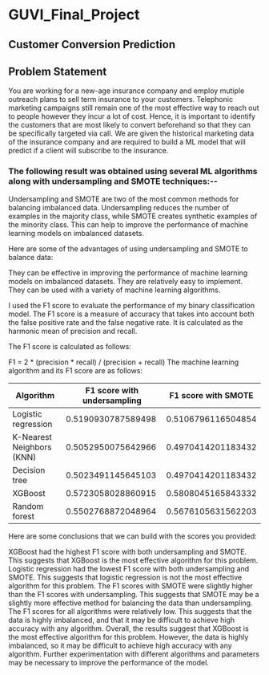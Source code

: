 # GUVI_Final_Project
## Customer Conversion Prediction

## Problem Statement
You are working for a new-age insurance company and employ mutiple outreach plans to sell term insurance to your customers. Telephonic marketing campaigns still remain one of the most effective way to reach out to people however they incur a lot of cost. Hence, it is important to identify the customers that are most likely to convert beforehand so that they can be specifically targeted via call. We are given the historical marketing data of the insurance company and are required to build a ML model that will predict if a client will subscribe to the insurance. 


### The following result was obtained using several ML algorithms along with undersampling and SMOTE techniques:--

Undersampling and SMOTE are two of the most common methods for balancing imbalanced data. Undersampling reduces the number of examples in the majority class, while SMOTE creates synthetic examples of the minority class. This can help to improve the performance of machine learning models on imbalanced datasets.

Here are some of the advantages of using undersampling and SMOTE to balance data:

 They can be effective in improving the performance of machine learning models on imbalanced datasets.
 They are relatively easy to implement.
 They can be used with a variety of machine learning algorithms.

I used the F1 score to evaluate the performance of my binary classification model. The F1 score is a measure of accuracy that takes into account both the false positive rate and the false negative rate. It is calculated as the harmonic mean of precision and recall.

The F1 score is calculated as follows:

F1 = 2 * (precision * recall) / (precision + recall)
The machine learning algorithm and its F1 score are as follows:

|Algorithm	                       |F1 score with undersampling	           |F1 score with SMOTE
|--|--|--|
|Logistic regression	              |0.5190930787589498	                     |0.5106796116504854
|K-Nearest Neighbors (KNN)	        |0.5052950075642966	                     |0.4970414201183432
|Decision tree	                    |0.5023491145645103	                     |0.4970414201183432
|XGBoost	                          |0.5723058028860915	                     |0.5808045165843332
|Random forest	                    |0.5502768872048964	                     |0.5676105631562203

Here are some conclusions that we can build with the scores you provided:

XGBoost had the highest F1 score with both undersampling and SMOTE. This suggests that XGBoost is the most effective algorithm for this problem.
Logistic regression had the lowest F1 score with both undersampling and SMOTE. This suggests that logistic regression is not the most effective algorithm for this problem.
The F1 scores with SMOTE were slightly higher than the F1 scores with undersampling. This suggests that SMOTE may be a slightly more effective method for balancing the data than undersampling.
The F1 scores for all algorithms were relatively low. This suggests that the data is highly imbalanced, and that it may be difficult to achieve high accuracy with any algorithm.
Overall, the results suggest that XGBoost is the most effective algorithm for this problem. However, the data is highly imbalanced, so it may be difficult to achieve high accuracy with any algorithm. Further experimentation with different algorithms and parameters may be necessary to improve the performance of the model.
